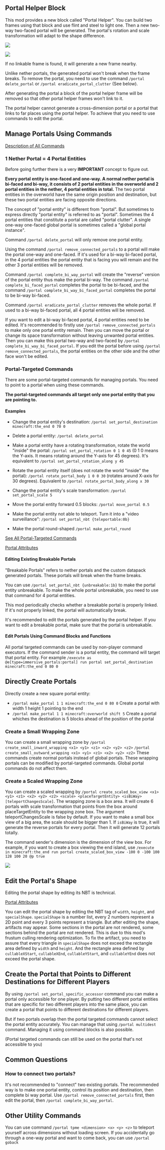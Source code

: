 


## Portal Helper Block

This mod provides a new block called "Portal Helper".
You can build two frames using that block and use flint and steel to light one. Then a new two-way two-faced portal will be generated. The portal's rotation and scale transformation will adapt to the shape difference.

![](https://i.ibb.co/wRzvJB9/2020-12-14-22-28-18.png)

![](https://i.ibb.co/pP0znwJ/2020-12-14-22-28-39.png)

If no linkable frame is found, it will generate a new frame nearby.

Unlike nether portals, the generated portal won't break when the frame breaks. To remove the portal, you need to use the command `/portal delete_portal` or `/portal eradicate_portal_clutter` (See below).

After generating the portal a block of the portal helper frame will be removed so that other portal helper frames won't link to it.

The portal helper cannot generate a cross-dimension portal or a portal that links to far places using the portal helper. To achieve that you need to use commands to edit the portal.

## Manage Portals Using Commands

[Description of All Commands](https://github.com/qouteall/ImmersivePortalsMod/wiki/Commands-Reference)

### 1 Nether Portal = 4 Portal Entities
Before going further there is a very **IMPORTANT** concept to figure out.

**Every portal entity is one-faced and one-way. A normal nether portal is bi-faced and bi-way, it consists of 2 portal entities in the overworld and 2 portal entities in the nether, 4 portal entities in total.** The two portal entities in the overworld have the same origin position and destination, but these two portal entities are facing opposite directions.

The concept of "portal entity" is different from "portal". But sometimes to express directly "portal entity" is referred to as "portal". Sometimes the 4 portal entities that constitute a portal are called "portal clutter". A single one-way one-faced global portal is sometimes called a "global portal instance".

Command `/portal delete_portal` will only remove one portal entity.

Using the command `/portal remove_connected_portals` to a portal will make the portal one-way and one-faced.
If it's used for a bi-way bi-faced portal, in the 4 portal entities the portal entity that is facing you will remain and the other 3 portal entities will be removed.

Command `/portal complete_bi_way_portal` will create the "reverse" version of the portal entity thus make the portal bi-way. The command `/portal complete_bi_faced_portal` completes the portal to be bi-faced, and the command `/portal complete_bi_way_bi_faced_portal` completes the portal to be bi-way bi-faced.

Command `/portal eradicate_portal_clutter` removes the whole portal. If used to a bi-way bi-faced portal, all 4 portal entities will be removed.

If you want to edit a bi-way bi-faced portal, 4 portal entities need to be edited. It's recommended to firstly use `/portal remove_connected_portals` to make only one portal entity remain. Then you can move the portal or change its space transformation without leaving unwanted portal entities. Then you can make this portal two-way and two-faced by `/portal complete_bi_way_bi_faced_portal`. If you edit the portal before using `/portal remove_connected_portals`, the portal entities on the other side and the other face won't be edited.

### Portal-Targeted Commands

There are some portal-targeted commands for managing portals. You need to point to a portal when using these commands.

**The portal-targeted commands all target only one portal entity that you are pointing to.**


#### Examples

- Change the portal entity's destination: `/portal set_portal_destination minecraft:the_end 0 70 0`

- Delete a portal entity: `/portal delete_portal`

- Make a portal entity have a rotating transformation, rotate the world "inside" the portal: `/portal set_portal_rotation 0 1 0 45` (0 1 0 means the Y-axis. It means rotating around the Y-axis for 45 degrees). It's equivalent to `/portal set_portal_rotation_along y 45`

- Rotate the portal entity itself (does not rotate the world "inside" the portal): `/portal rotate_portal_body 1 0 0 30` (rotates around X-axis for 30 degrees). Equivalent to `/portal rotate_portal_body_along x 30`

- Change the portal entity's scale transformation: `/portal set_portal_scale 5`

- Move the portal entity forward 0.5 blocks: `/portal move_portal 0.5`

- Make the portal entity not able to teleport. Turn it into a "video surveillance": `/portal set_portal_nbt {teleportable:0b}`

- Make the portal round-shaped `/portal make_portal_round`

[See All Portal-Targeted Commands](https://github.com/qouteall/ImmersivePortalsMod/wiki/Commands-Reference#portal-targeted-commands)

[Portal Attributes](https://github.com/qouteall/ImmersivePortalsMod/wiki/Portal-Attributes)

#### Editing Existing Breakable Portals

"Breakable Portals" refers to nether portals and the custom datapack generated portals. These portals will break when the frame breaks. 

You can use `/portal set_portal_nbt {unbreakable:1b}` to make the portal entity unbreakable. To make the whole portal unbreakable, you need to use that command for 4 portal entities.

This mod periodically checks whether a breakable portal is properly linked. If it's not properly linked, the portal will automatically break.

It's recommended to edit the portals generated by the portal helper. If you want to edit a breakable portal, make sure that the portal is unbreakable.

#### Edit Portals Using Command Blocks and Functions
All portal targeted commands can be used by non-player command executors. If the command sender is a portal entity, the command will target that portal entity. For example `/execute as @e[type=immersive_portals:portal] run portal set_portal_destination minecraft:the_end 0 80 0`

## Directly Create Portals

Directly create a new square portal entity: 
- `/portal make_portal 1 1 minecraft:the_end 0 80 0` Create a portal with width 1 height 1 pointing to the end
- `/portal make_portal 1 1 minecraft:overworld shift 5` Create a portal whiches the destination is 5 blocks ahead of the position of the portal

### Create a Small Wrapping Zone
You can create a small wrapping zone by `/portal create_small_inward_wrapping <x1> <y1> <z1> <x2> <y2> <z2>` `/portal create_small_outward_wrapping <x1> <y1> <z1> <x2> <y2> <z2>`
These commands create normal portals instead of global portals. These wrapping portals can be modified by portal-targeted commands. Global portal commands do not affect them.

### Create a Scaled Wrapping Zone
You can create a scaled wrapping by `/portal create_scaled_box_view <x1> <y1> <z1> <x2> <y2> <z2> <scale> <placeTargetEntity> <isBiWay> [teleportChangesScale]`.
The wrapping zone is a box area. It will create 6 portals with scale transformation that points from the box around placeTargetEntity to the wrapping zone box. The argument teleportChangesScale is false by default. If you want to make a small box view of a big area, the scale should be bigger than 1. If `isBiWay` is true, it will generate the reverse portals for every portal. Then it will generate 12 portals totally.

The command sender's dimension is the dimension of the view box. For example, if you want to create a box viewing the end island, use `/execute in minecraft:the_end run portal create_scaled_box_view -100 0 -100 100 128 100 20 @p true`

![](https://i.ibb.co/yhXHYHm/2020-08-26-21-18-54.png)

## Edit the Portal's Shape
Editing the portal shape by editing its NBT is technical.

[Portal Attributes](https://github.com/qouteall/ImmersivePortalsMod/wiki/Portal-Attributes)

You can edit the portal shape by editing the NBT tag of `width`, `height`, and `specialShape`. `specialShape` is a number list, every 2 numbers represent a 2D point and every 3 points represent a triangle. But after editing the shape, artifacts may appear. Some sections in the portal are not rendered, some sections behind the portal are not rendered. This is due to this mod's frustum culling rendering optimization. To fix the artifact, you need to assure that every triangle in `specialShape` does not exceed the rectangle area defined by `width` and `height`. And the rectangle area defined by `cullableXStart`, `cullableXEnd`, `cullableYStart`, and `cullableYEnd` does not exceed the portal shape.


## Create the Portal that Points to Different Destinations for Different Players
By using `/portal set_portal_specific_accessor` command you can make a portal only accessible for one player. By putting two different portal entities that are specific for two different players into the same place, you can create a portal that points to different destinations for different players.

But if two portals overlap then the portal targeted commands cannot select the portal entity accurately. You can manage that using `/portal multidest` command. Managing it using command blocks is also possible.

(Portal targeted commands can still be used on the portal that's not accessible to you)

## Common Questions

### How to connect two portals?
It's not recommended to "connect" two existing portals. The recommended way is to make one portal entity, control its position and destination, then complete bi way portal. Use `/portal remove_connected_portals` first, then edit the portal, then `/portal complete_bi_way_portal`.

## Other Utility Commands

You can use command `/portal tpme <dimension> <x> <y> <z>` to teleport yourself across dimensions without loading screen. If you accidentally go through a one-way portal and want to come back, you can use `/portal goback`